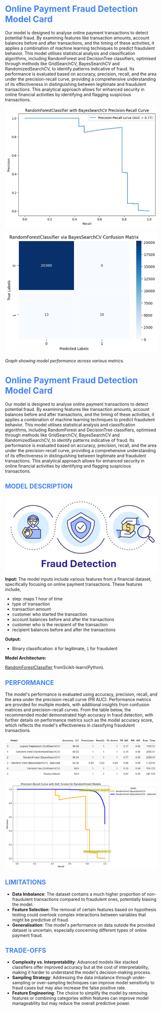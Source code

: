 # <span style="color:#4285F4;">Online Payment Fraud Detection Model Card</span>

Our model is designed to analyse online payment transactions to detect potential fraud. By examining features like transaction amounts, account balances before and after transactions, and the timing of these activities, it applies a combination of machine learning techniques to predict fraudulent behavior. This model utilises statistical analysis and classification algorithms, including RandomForest and DecisionTree classifiers, optimised through methods like GridSearchCV, BayesSearchCV and RandomizedSearchCV, to identify patterns indicative of fraud. Its performance is evaluated based on accuracy, precision, recall, and the area under the precision-recall curve, providing a comprehensive understanding of its effectiveness in distinguishing between legitimate and fraudulent transactions. This analytical approach allows for enhanced security in online financial activities by identifying and flagging suspicious transactions.

![Performance Graph](https://github.com/jdchen5/imperialMLnAI_CSproject/blob/main/images/precison-Recall-Curve-RandomForestClassifier.png?raw=true)

![alt text](https://github.com/jdchen5/imperialMLnAI_CSproject/blob/main/images/RandomForestClassifier-confusionMatrix.png?raw=true)

*Graph showing model performance across various metrics.*


# <span style="color:#4285F4;">Online Payment Fraud Detection Model Card</span>

Our model is designed to analyse online payment transactions to detect potential fraud. By examining features like transaction amounts, account balances before and after transactions, and the timing of these activities, it applies a combination of machine learning techniques to predict fraudulent behavior. This model utilises statistical analysis and classification algorithms, including RandomForest and DecisionTree classifiers, optimised through methods like GridSearchCV, BayesSearchCV and RandomizedSearchCV, to identify patterns indicative of fraud. Its performance is evaluated based on accuracy, precision, recall, and the area under the precision-recall curve, providing a comprehensive understanding of its effectiveness in distinguishing between legitimate and fraudulent transactions. This analytical approach allows for enhanced security in online financial activities by identifying and flagging suspicious transactions.

## <span style="color:#4285F4;">MODEL DESCRIPTION</span>
![alt text](https://github.com/jdchen5/imperialMLnAI_CSproject/blob/main/images/fraudDectionIcon.jpg)


**Input:** 
The model inputs include various features from a financial dataset, specifically focusing on online payment transactions. These features include,
- step: maps 1 hour of time
- type of transaction
- transaction amount
- customer who started the transaction
- account balances before and after the transactions
- customer who is the recipient of the transaction
- recipient balances before and after the transactions

**Output:**
- Binary classification: `0` for legitimate, `1` for fraudulent

**Model Architecture:**

[RandomForestClassifier](https://scikit-learn.org/stable/modules/generated/sklearn.ensemble.RandomForestClassifier.html) fromScikit-learn(Python).


## <span style="color:#4285F4;">PERFORMANCE</span>

The model's performance is evaluated using accuracy, precision, recall, and the area under the precision-recall curve (PR AUC). Performance metrics are provided for multiple models, with additional insights from confusion matrices and precision-recall curves. From the table below, the recommended model demonstrated high accuracy in fraud detection, with further details on performance metrics such as the model accuracy score, which reflects the model's effectiveness in classifying fraudulent transactions.

![alt text](https://github.com/jdchen5/imperialMLnAI_CSproject/blob/main/images/performanceMatrix.jpg?raw=true)

![alt text](https://github.com/jdchen5/imperialMLnAI_CSproject/blob/main/images/precison-Recall-Curve-RandomForestClassifier-withBalancedDS.png?raw=true)


## <span style="color:#4285F4;">LIMITATIONS</span>
- **Data Imbalance**: The dataset contains a much higher proportion of non-fraudulent transactions compared to fraudulent ones, potentially biasing the model.
- **Feature Selection**: The removal of certain features based on hypothesis testing could overlook complex interactions between variables that might be predictive of fraud.
- **Generalisation**: The model's performance on data outside the provided dataset is uncertain, especially concerning different types of online payment fraud.


## <span style="color:#4285F4;">TRADE-OFFS</span>
- **Complexity vs. Interpretability**: Advanced models like stacked classifiers offer improved accuracy but at the cost of interpretability, making it harder to understand the model's decision-making process.
- **Sampling Strategy**: Addressing the data imbalance through under-sampling or over-sampling techniques can improve model sensitivity to fraud cases but may also increase the false positive rate.
- **Feature Engineering**: The choice to simplify the model by removing features or combining categories within features can improve model manageability but may reduce the overall predictive power.

